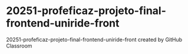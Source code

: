 # 20251-profeficaz-projeto-final-frontend-uniride-front
20251-profeficaz-projeto-final-frontend-uniride-front created by GitHub Classroom

